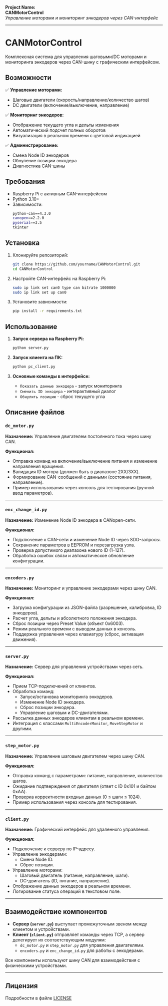 **Project Name:**  
**CANMotorControl**  
*Управление моторами и мониторинг энкодеров через CAN-интерфейс*

---

# CANMotorControl  
Комплексная система для управления шаговыми/DC моторами и мониторинга энкодеров через CAN-шину с графическим интерфейсом.

## Возможности  
✅ **Управление моторами:**  
- Шаговые двигатели (скорость/направление/количество шагов)  
- DC двигатели (включение/выключение, направление)  

✅ **Мониторинг энкодеров:**  
- Отображение текущего угла и дельты изменения  
- Автоматический подсчет полных оборотов  
- Визуализация в реальном времени с цветовой индикацией  

✅ **Администрирование:**  
- Смена Node ID энкодеров  
- Обнуление позиции энкодера  
- Диагностика CAN-шины  

## Требования  
- Raspberry Pi с активным CAN-интерфейсом  
- Python 3.10+  
- Зависимости:  
  ```bash
  python-can==4.3.0
  canopen==2.2.0
  pyserial==3.5
  tkinter
  ```

## Установка  
1. Клонируйте репозиторий:  
   ```bash
   git clone https://github.com/yourname/CANMotorControl.git
   cd CANMotorControl
   ```

2. Настройте CAN-интерфейс на Raspberry Pi:  
   ```bash
   sudo ip link set can0 type can bitrate 1000000
   sudo ip link set up can0
   ```

3. Установите зависимости:  
   ```bash
   pip install -r requirements.txt
   ```

## Использование  
1. **Запуск сервера на Raspberry Pi:**  
   ```bash
   python server.py
   ```

2. **Запуск клиента на ПК:**  
   ```bash
   python pc_client.py
   ```

3. **Основные команды в интерфейсе:**  
   - `Показать данные энкодера` - запуск мониторинга  
   - `Сменить ID энкодера` - интерактивный диалог  
   - `Обнулить позицию` - сброс текущего угла  

## Описание файлов

### **`dc_motor.py`**
**Назначение:** Управление двигателем постоянного тока через шину CAN.

**Функционал:**
- Отправка команд на включение/выключение питания и изменение направления вращения.
- Валидация ID мотора (должен быть в диапазоне 2XX/3XX).
- Формирование CAN-сообщений с данными (состояние питания, направление).
- Пример использования через консоль для тестирования (ручной ввод параметров).

---

### **`enc_change_id.py`**
**Назначение:** Изменение Node ID энкодера в CANopen-сети.

**Функционал:**
- Подключение к CAN-сети и изменение Node ID через SDO-запросы.
- Сохранение параметров в EEPROM и перезагрузка узла.
- Проверка допустимого диапазона нового ID (1–127).
- Обработка ошибок связи и автоматическое обновление конфигурации.

---

### **`encoders.py`**
**Назначение:** Мониторинг и управление энкодерами через шину CAN.

**Функционал:**
- Загрузка конфигурации из JSON-файла (разрешение, калибровка, ID энкодеров).
- Расчет угла, дельты и абсолютного положения энкодера.
- Сброс позиции через Preset Value (объект 0x6003).
- Режим реального времени с выводом данных в консоль.
- Поддержка управления через клавиатуру (сброс, активация движения).

---

### **`server.py`**
**Назначение:** Сервер для управления устройствами через сеть.

**Функционал:**
- Прием TCP-подключений от клиентов.
- Обработка команд:
  - Запуск/остановка мониторинга энкодеров.
  - Изменение Node ID энкодера.
  - Сброс позиции энкодера.
  - Управление шаговым и DC-двигателями.
- Рассылка данных энкодеров клиентам в реальном времени.
- Интеграция с классами `MultiEncoderMonitor`, `MoveStepMotor` и другими.

---

### **`step_motor.py`**
**Назначение:** Управление шаговым двигателем через шину CAN.

**Функционал:**
- Отправка команд с параметрами: питание, направление, количество шагов.
- Ожидание подтверждения от двигателя (ответ с ID 0x101 и байтом 0xAA).
- Проверка корректности входных данных (0 ≤ шаги ≤ 1024).
- Пример использования через консоль для тестирования.

---

### **`client.py`**
**Назначение:** Графический интерфейс для удаленного управления.

**Функционал:**
- Подключение к серверу по IP-адресу.
- Управление энкодерами:
  - Смена Node ID.
  - Сброс позиции.
- Управление моторами:
  - Шаговый двигатель (питание, направление, шаги).
  - DC-двигатель (ID, питание, направление).
- Отображение данных энкодеров в реальном времени.
- Логирование статуса операций в текстовом поле.

---

## Взаимодействие компонентов

- **Сервер (`server.py`)** выступает промежуточным звеном между клиентом и устройствами.
- **Клиент (`client.py`)** отправляет команды через TCP, а сервер делегирует их соответствующим модулям:
  - `dc_motor.py` и `step_motor.py` для управления двигателями.
  - `encoders.py` и `enc_change_id.py` для работы с энкодерами.

Все компоненты используют шину CAN для взаимодействия с физическими устройствами.

---


## Лицензия  
Подробности в файле [LICENSE](LICENSE)
